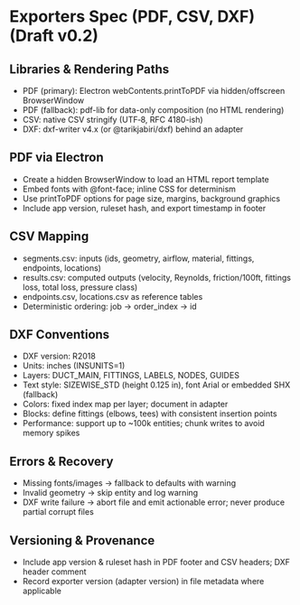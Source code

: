# Exporters Spec (PDF, CSV, DXF) (Draft v0.2)

## Libraries & Rendering Paths

- PDF (primary): Electron webContents.printToPDF via hidden/offscreen BrowserWindow
- PDF (fallback): pdf-lib for data-only composition (no HTML rendering)
- CSV: native CSV stringify (UTF‑8, RFC 4180-ish)
- DXF: dxf-writer v4.x (or @tarikjabiri/dxf) behind an adapter

## PDF via Electron

- Create a hidden BrowserWindow to load an HTML report template
- Embed fonts with @font-face; inline CSS for determinism
- Use printToPDF options for page size, margins, background graphics
- Include app version, ruleset hash, and export timestamp in footer

## CSV Mapping

- segments.csv: inputs (ids, geometry, airflow, material, fittings, endpoints, locations)
- results.csv: computed outputs (velocity, Reynolds, friction/100ft, fittings loss, total loss, pressure class)
- endpoints.csv, locations.csv as reference tables
- Deterministic ordering: job → order_index → id

## DXF Conventions

- DXF version: R2018
- Units: inches (INSUNITS=1)
- Layers: DUCT_MAIN, FITTINGS, LABELS, NODES, GUIDES
- Text style: SIZEWISE_STD (height 0.125 in), font Arial or embedded SHX (fallback)
- Colors: fixed index map per layer; document in adapter
- Blocks: define fittings (elbows, tees) with consistent insertion points
- Performance: support up to ~100k entities; chunk writes to avoid memory spikes

## Errors & Recovery

- Missing fonts/images → fallback to defaults with warning
- Invalid geometry → skip entity and log warning
- DXF write failure → abort file and emit actionable error; never produce partial corrupt files

## Versioning & Provenance

- Include app version & ruleset hash in PDF footer and CSV headers; DXF header comment
- Record exporter version (adapter version) in file metadata where applicable
